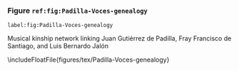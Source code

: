 ### Figure `ref:fig:Padilla-Voces-genealogy`
`label:fig:Padilla-Voces-genealogy`

Musical kinship network linking Juan Gutiérrez de Padilla, Fray Francisco de
Santiago, and Luis Bernardo Jalón

\includeFloatFile{figures/tex/Padilla-Voces-genealogy}
